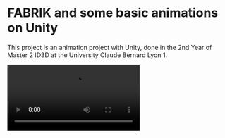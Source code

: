 # FABRIK and some basic animations on Unity

This project is an animation project with Unity, done in the 2nd Year of Master 2 ID3D at the University Claude Bernard Lyon 1.

<video controls>
  <source src="capture_TP.mp4" type="video/mp4">
</video>